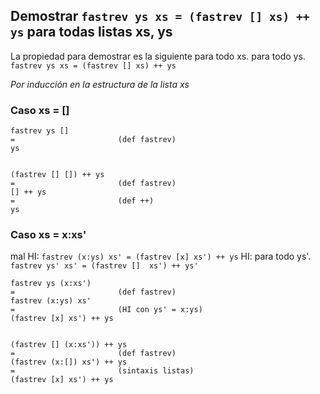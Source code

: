 ## Demostrar `fastrev ys xs = (fastrev [] xs) ++ ys` para todas listas xs, ys

La propiedad para demostrar es la siguiente
para todo xs. para todo ys. `fastrev ys xs = (fastrev [] xs) ++ ys`

_Por inducción en la estructura de la lista xs_


### Caso xs = []
```
fastrev ys []
=                       (def fastrev)
ys


(fastrev [] []) ++ ys
=                       (def fastrev)
[] ++ ys
=                       (def ++)
ys
```

### Caso xs = x:xs'

mal HI:            `fastrev (x:ys) xs' = (fastrev [x] xs') ++ ys`
HI: para todo ys'. `fastrev ys' xs' = (fastrev []  xs') ++ ys'`
```
fastrev ys (x:xs')
=                       (def fastrev)
fastrev (x:ys) xs'
=                       (HI con ys' = x:ys)
(fastrev [x] xs') ++ ys


(fastrev [] (x:xs')) ++ ys
=                       (def fastrev)
(fastrev (x:[]) xs') ++ ys
=                       (sintaxis listas)
(fastrev [x] xs') ++ ys
```
